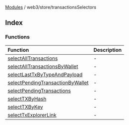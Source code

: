 [Modules](../../../README.md) / web3/store/transactionsSelectors

## Index

### Functions

| Function | Description |
| :------ | :------ |
| [selectAllTransactions](functions/selectAllTransactions.md) | - |
| [selectAllTransactionsByWallet](functions/selectAllTransactionsByWallet.md) | - |
| [selectLastTxByTypeAndPayload](functions/selectLastTxByTypeAndPayload.md) | - |
| [selectPendingTransactionByWallet](functions/selectPendingTransactionByWallet.md) | - |
| [selectPendingTransactions](functions/selectPendingTransactions.md) | - |
| [selectTXByHash](functions/selectTXByHash.md) | - |
| [selectTXByKey](functions/selectTXByKey.md) | - |
| [selectTxExplorerLink](functions/selectTxExplorerLink.md) | - |

